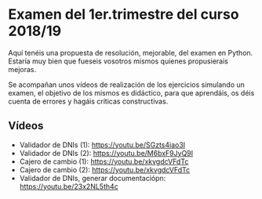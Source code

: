 Examen del 1er.trimestre del curso 2018/19
==========================================

Aquí tenéis una propuesta de resolución, mejorable, del examen en Python. Estaría muy bien que fueseis vosotros mismos quienes propusierais mejoras.

Se acompañan unos vídeos de realización de los ejercicios simulando un examen, el objetivo de los mismos es didáctico, para que aprendáis, os déis cuenta de errores y hagáis críticas constructivas.

Vídeos
------

+ Validador de DNIs (1): https://youtu.be/SGzts4iao3I
+ Validador de DNIs (2): https://youtu.be/M6bxF9JyQ9I
+ Cajero de cambio (1): https://youtu.be/xkvgdcVFdTc
+ Cajero de cambio (2): https://youtu.be/xkvgdcVFdTc
+ Validador de DNIs, generar documentaciópn: https://youtu.be/23x2NL5th4c

